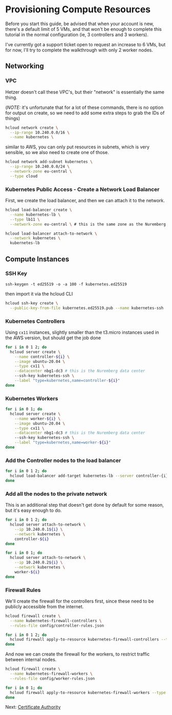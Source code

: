 # Provisioning Compute Resources

Before you start this guide, be advised that when your account is new, there's a default limit of 5 VMs, and that won't be enough to complete this tutorial in the normal configuration (ie, 3 controllers and 3 workers).

I've currently got a support ticket open to request an increase to 6 VMs, but for now, I'll try to complete the walkthrough with only 2 worker nodes.

## Networking

### VPC

Hetzer doesn't call these VPC's, but their "network" is essentially the same thing.

(*NOTE:* it's unfortunate that for a lot of these commands, there is no option for output on create, so we need to add some extra steps to grab the IDs of things)

```sh
hcloud network create \
  --ip-range 10.240.0.0/16 \
  --name kubernetes \
```

similar to AWS, you can only put resources in subnets, which is very sensible, so we also need to create one of those.

```sh
hcloud network add-subnet kubernetes \
  --ip-range 10.240.0.0/24 \
  --network-zone eu-central \
  --type cloud
```

### Kubernetes Public Access - Create a Network Load Balancer

First, we create the load balancer, and then we can attach it to the network.

```sh
hcloud load-balancer create \
  --name kubernetes-lb \
  --type lb11 \
  --network-zone eu-central \ # this is the same zone as the Nuremberg data center, which is the same as where we created the network

hcloud load-balancer attach-to-network \
  --network kubernetes \
  kubernetes-lb
```

## Compute Instances

### SSH Key

```
ssh-keygen -t ed25519 -o -a 100 -f kubernetes.ed25519
```

then import it via the hcloud CLI

```sh
hcloud ssh-key create \
  --public-key-from-file kubernetes.ed25519.pub --name kubernetes-ssh
```

### Kubernetes Controllers

Using `cx11` instances, slightly smaller than the t3.micro instances used in the AWS version, but should get the job done

```sh
for i in 0 1 2; do
  hcloud server create \
    --name controller-${i} \
    --image ubuntu-20.04 \
    --type cx11 \
    --datacenter nbg1-dc3 # this is the Nuremberg data center
    --ssh-key kubernetes-ssh \
    --label "type=kubernetes,name=controller-${i}"
done
```

### Kubernetes Workers

```sh
for i in 0 1; do
  hcloud server create \
    --name worker-${i} \
    --image ubuntu-20.04 \
    --type cx11 \
    --datacenter nbg1-dc3 # this is the Nuremberg data center
    --ssh-key kubernetes-ssh \
    --label "type=kubernetes,name=worker-${i}"
done
```

### Add the Controller nodes to the load balancer

```sh
for i in 0 1 2; do
  hcloud load-balancer add-target kubernetes-lb --server controller-{i}
done
```

### Add all the nodes to the private network

This is an additional step that doesn't get done by default for some reason, but it's easy enough to do.

```sh
for i in 0 1 2; do
  hcloud server attach-to-network \
    --ip 10.240.0.1${i} \
    --network kubernetes \
    controller-${i}
done

for i in 0 1; do
  hcloud server attach-to-network \
    --ip 10.240.0.2${i} \
    --network kubernetes \
    worker-${i}
done
```

### Firewall Rules

We'll create the firewall for the controllers first, since these need to be publicly accessible from the internet.

```sh
hcloud firewall create \
  --name kubernetes-firewall-controllers \
  --rules-file config/controller-rules.json

for i in 0 1 2; do
  hcloud firewall apply-to-resource kubernetes-firewall-controllers --type server --server controller-${i}
done
```

And now we can create the firewall for the workers, to restrict traffic between internal nodes.

```sh
hcloud firewall create \
  --name kubernetes-firewall-workers \
  --rules-file config/worker-rules.json

for i in 0 1; do
  hcloud firewall apply-to-resource kubernetes-firewall-workers --type server --server worker-${i}
done
```

Next: [Certificate Authority](04-certificate-authority.md)
